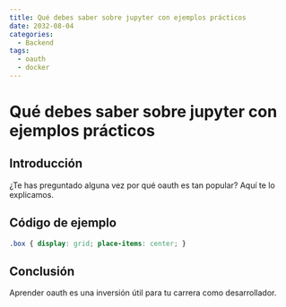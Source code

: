 ```yaml
---
title: Qué debes saber sobre jupyter con ejemplos prácticos
date: 2032-08-04
categories:
  - Backend
tags:
  - oauth
  - docker
---
```


# Qué debes saber sobre jupyter con ejemplos prácticos

## Introducción

¿Te has preguntado alguna vez por qué oauth es tan popular? Aquí te lo explicamos.

## Código de ejemplo

```css
.box { display: grid; place-items: center; }
```

## Conclusión

Aprender oauth es una inversión útil para tu carrera como desarrollador.